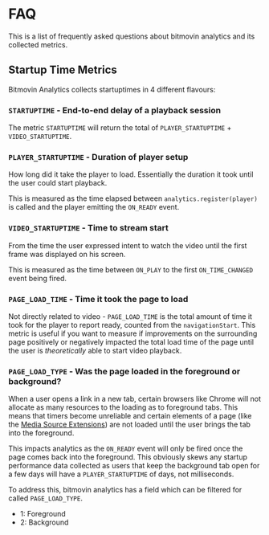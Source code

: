 # FAQ

This is a list of frequently asked questions about bitmovin analytics and its collected metrics.

## Startup Time Metrics

Bitmovin Analytics collects startuptimes in 4 different flavours:

### `STARTUPTIME` - End-to-end delay of a playback session

The metric `STARTUPTIME` will return the total of `PLAYER_STARTUPTIME` + `VIDEO_STARTUPTIME`.

### `PLAYER_STARTUPTIME` - Duration of player setup

How long did it take the player to load. Essentially the duration it took until the user could start playback.

This is measured as the time elapsed between `analytics.register(player)` is called and the player emitting the `ON_READY` event.

### `VIDEO_STARTUPTIME` - Time to stream start

From the time the user expressed intent to watch the video until the first frame was displayed on his screen.

This is measured as the time between `ON_PLAY` to the first `ON_TIME_CHANGED` event being fired.

### `PAGE_LOAD_TIME` - Time it took the page to load

Not directly related to video - `PAGE_LOAD_TIME` is the total amount of time it took for the player to report ready, counted from the `navigationStart`. This metric is useful if you want to measure if improvements on the surrounding page positively or negatively impacted the total load time of the page until the user is _theoretically_ able to start video playback.

### `PAGE_LOAD_TYPE` - Was the page loaded in the foreground or background?

When a user opens a link in a new tab, certain browsers like Chrome will not allocate as many resources to the loading as to foreground tabs. This means that timers become unreliable and certain elements of a page (like the [Media Source Extensions](https://en.wikipedia.org/wiki/Media_Source_Extensions)) are not loaded until the user brings the tab into the foreground.

This impacts analytics as the `ON_READY` event will only be fired once the page comes back into the foreground.
This obviously skews any startup performance data collected as users that keep the background tab open for a few days will have a `PLAYER_STARTUPTIME` of days, not milliseconds. 

To address this, bitmovin analytics has a field which can be filtered for called `PAGE_LOAD_TYPE`.

* 1: Foreground
* 2: Background
